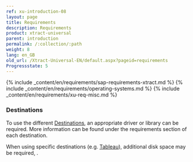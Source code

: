 ```yaml
---
ref: xu-introduction-08
layout: page
title: Requirements
description: Requirements
product: xtract-universal
parent: introduction
permalink: /:collection/:path
weight: 8
lang: en_GB
old_url: /Xtract-Universal-EN/default.aspx?pageid=requirements
Progressstate: 5
---
```


{% include _content/en/requirements/sap-requirements-xtract.md %}
{% include _content/en/requirements/operating-systems.md %}
{% include _content/en/requirements/xu-req-misc.md %}

### Destinations
To use the different [Destinations](../xu-destinations), an appropriate driver or library can be required. 
More information can be found under the requirements section of each destination.

When using specific destinations (e.g. [Tableau](../xu-destinations/tableau)), additional disk space may be required, .

